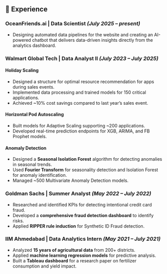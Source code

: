 ## 💼 Experience

### OceanFriends.ai | Data Scientist _(July 2025 – present)_
- Designing automated data pipelines for the website and creating an AI-powered chatbot that delivers data-driven insights directly from the analytics dashboard.

### Walmart Global Tech | Data Analyst II _(July 2023 – July 2025)_

#### **Holiday Scaling**
- Designed a structure for optimal resource recommendation for apps during sales events.  
- Implemented data processing and trained models for 150 critical applications.  
- Achieved ~10% cost savings compared to last year’s sales event.  

#### **Horizontal Pod Autoscaling**
- Built models for Adaptive Scaling supporting ~200 applications.  
- Developed real-time prediction endpoints for XGB, ARIMA, and FB Prophet models.  

#### **Anomaly Detection**
- Designed a **Seasonal Isolation Forest** algorithm for detecting anomalies in seasonal trends.  
- Used **Fourier Transform** for seasonality detection and Isolation Forest for anomaly identification.  
- Managed ~500 Multivariate Anomaly Detection models.  

### Goldman Sachs | Summer Analyst _(May 2022 – July 2022)_
- Researched and identified KPIs for detecting intentional credit card fraud.  
- Developed a **comprehensive fraud detection dashboard** to identify risks.  
- Applied **RIPPER rule induction** for Synthetic ID Fraud detection.  

### IIM Ahmedabad | Data Analytics Intern _(May 2021 – July 2021)_
- Analyzed **15 years of agricultural data** from 200+ districts.  
- Applied **machine learning regression models** for predictive analysis.  
- Built a **Tableau dashboard** for a research paper on fertilizer consumption and yield impact.  

